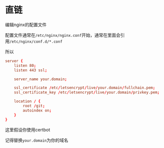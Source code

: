 # 直链

编辑nginx的配置文件

配置文件通常在`/etc/nginx/nginx.conf`开始，通常在里面会引用`/etc/nginx/conf.d/*.conf`

所以

```conf /etc/nginx/conf.d/file.conf
server {
    listen 80;
    listen 443 ssl;

    server_name your.domain;

    ssl_certificate /etc/letsencrypt/live/your.domain/fullchain.pem;
    ssl_certificate_key /etc/letsencrypt/live/your.domain/privkey.pem;

    location / {
        root /git;
        autoindex on;
    }
}
```

这里假设你使用certbot

记得替换`your.domain`为你的域名

